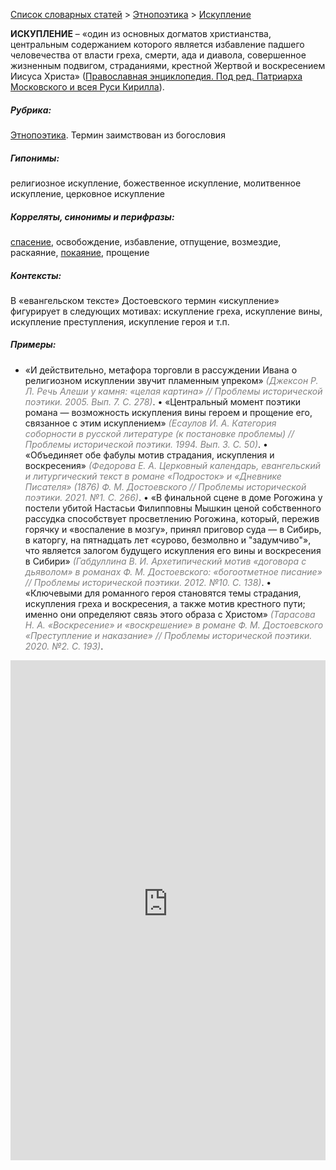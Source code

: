 <style>
st { color: Gray;
  font-style: italic;}
</style>

[Список словарных статей](https://thesaurus-dostoevsky.github.io/Thesaurus/) > [Этнопоэтика](ethnopoe.md) > [Искупление](искупление.md) 

**ИСКУПЛЕНИЕ** – «один из основных догматов христианства, центральным содержанием которого является избавление падшего человечества от власти греха, смерти, ада и диавола, совершенное жизненным подвигом, страданиями, крестной Жертвой и воскресением Иисуса Христа» ([Православная энциклопедия. Под ред. Патриарха Московского и всея Руси Кирилла](www.pravenc.ru)).

##### Рубрика:
[Этнопоэтика](ethnopoe.md). Термин заимствован из богословия
##### Гипонимы:
религиозное искупление, божественное искупление, молитвенное искупление, церковное искупление
##### Корреляты, синонимы и перифразы:
[спасение](спасение.md), освобождение, избавление, отпущение, возмездие, раскаяние, [покаяние](покаяние.md), прощение
##### Контексты:
В «евангельском тексте» Достоевского термин «искупление» фигурирует в следующих мотивах: искупление греха, искупление вины, искупление преступления, искупление героя и т.п.
##### Примеры:
* «И действительно, метафора торговли в рассуждении Ивана о 
религиозном искуплении звучит пламенным упреком» <st>(Джексон Р. Л. Речь Алеши у камня: «целая картина» // Проблемы исторической поэтики. 2005. Вып. 7. С. 278)</st>.
•	«Центральный момент поэтики романа — возможность искупления вины героем и прощение его, связанное с этим искуплением» <st>(Есаулов И. А. Категория соборности в русской литературе (к постановке проблемы) // Проблемы исторической поэтики. 1994. Вып. 3. С. 50)</st>.
•	«Объединяет обе фабулы мотив страдания, искупления и 
воскресения» <st>(Федорова Е. А. Церковный календарь, евангельский и литургический текст в романе «Подросток» и «Дневнике Писателя» (1876) Ф. М. Достоевского // Проблемы исторической поэтики. 2021. №1. С. 266)</st>.
•	«В финальной сцене в доме Рогожина у постели убитой Настасьи 
Филипповны Мышкин ценой собственного рассудка способствует просветлению Рогожина, который, пережив горячку и «воспаление в мозгу», принял приговор суда — в Сибирь, в каторгу, на пятнадцать лет «сурово, безмолвно и "задумчиво"», что является залогом будущего искупления его вины и воскресения в Сибири» <st>(Габдуллина В. И. Архетипический мотив «договора с дьяволом» в романах Ф. М. Достоевского: «богоотметное писание» // Проблемы исторической поэтики. 2012. №10. С. 138)</st>.
•	«Ключевыми для романного героя становятся темы страдания, 
искупления греха и воскресения, а также мотив крестного пути; именно они определяют связь этого образа с Христом» <st>(Тарасова Н. А. «Воскресение» и «воскрешение» в романе Ф. М. Достоевского «Преступление и наказание» // Проблемы исторической поэтики. 2020. №2. С. 193)</st>.
<iframe src="https://thesaurus-dostoevsky.github.io/nk/искупление.html" style="border:0px;width:100%;height:800px" allowfullscreen="true" webkitallowfullscreen="true" mozallowfullscreen="true">
